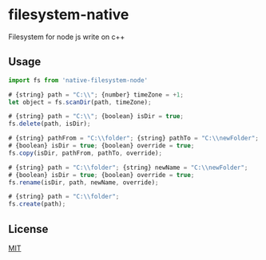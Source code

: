 # filesystem-native
Filesystem for node js write on c++

## Usage
```javascript
import fs from 'native-filesystem-node'

# {string} path = "C:\\"; {number} timeZone = +1; 
let object = fs.scanDir(path, timeZone); 

# {string} path = "C:\\"; {boolean} isDir = true; 
fs.delete(path, isDir);

# {string} pathFrom = "C:\\folder"; {string} pathTo = "C:\\newFolder"; 
# {boolean} isDir = true; {boolean} override = true;
fs.copy(isDir, pathFrom, pathTo, override);

# {string} path = "C:\\folder"; {string} newName = "C:\\newFolder"; 
# {boolean} isDir = true; {boolean} override = true;
fs.rename(isDir, path, newName, override);

# {string} path = "C:\\folder";   
fs.create(path);

```

## License
[MIT](https://choosealicense.com/licenses/mit/)